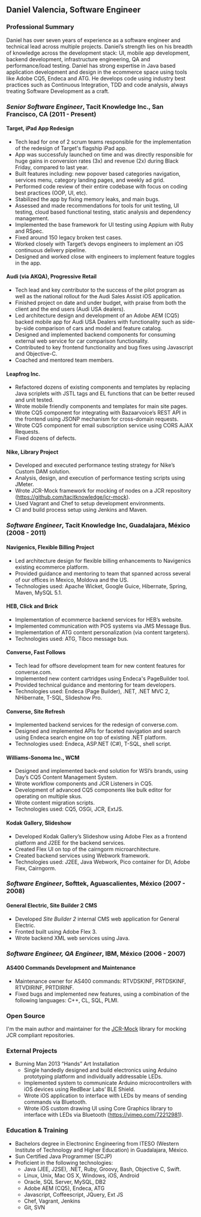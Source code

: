 ## Daniel Valencia, Software Engineer

### Professional Summary  

Daniel has over seven years of experience as a software engineer and technical lead across multiple projects. Daniel’s strength lies on his breadth of knowledge across the development stack:  UI, mobile app development, backend development, infrastructure engineering, QA and performance/load testing.  Daniel has strong expertise in Java based application development and design in the ecommerce space using tools like Adobe CQ5, Endeca and ATG.  He develops code using industry best practices such as Continuous Integration, TDD and code analysis, always treating Software Development as a craft. 

### *Senior Software Engineer*, Tacit Knowledge Inc., San Francisco, CA (2011 - Present)

#### Target, iPad App Redesign
- Tech lead for one of 2 scrum teams responsible for the implementation of the redesign of Target's flagship iPad app.
- App was successfuly launched on time and was directly responsible for huge gains in conversion rates (3x) and revenue (2x) during Black Friday, compared to last year.
- Built features including: new popover based categories navigation, services menu, category landing pages, and weekly ad grid.
- Performed code review of their entire codebase with focus on coding best practices (OOP, UI, etc).  
- Stabilized the app by fixing memory leaks, and main bugs.
- Assessed and made recommendations for tools for unit testing, UI testing, cloud based functional testing, static analysis and dependency management. 
- Implemented the base framework for UI testing using Appium with Ruby and RSpec.
- Fixed around 150 legacy broken test cases.
- Worked closely with Target’s devops engineers to implement an iOS continuous delivery pipeline.
- Designed and worked close with engineers to implement feature toggles in the app.

#### Audi (via AKQA), Progressive Retail 
- Tech lead and key contributor to the success of the pilot program as well as the national rollout for the Audi Sales Assist iOS application.
- Finished project on date and under budget, with praise from both the client and the end users (Audi USA dealers).
- Led architecture design and development of an Adobe AEM (CQ5) backed mobile app for Audi USA Dealers with functionality such as side-by-side comparison of cars and model and feature catalog. 
- Designed and implemented backend components for consuming external web service for car comparison functionality.
- Contributed to key frontend functionality and bug fixes using Javascript and Objective-C.
- Coached and mentored team members.

#### Leapfrog Inc. 
- Refactored dozens of existing components and templates by replacing Java scriplets with JSTL tags and EL functions that can be better reused and unit tested.
- Wrote mobile friendly components and templates for main site pages.
- Wrote CQ5 component for integrating with Bazaarvoice’s REST API in the frontend using JSONP mechanism for cross-domain requests.
- Wrote CQ5 component for email subscription service using CORS AJAX Requests.
- Fixed dozens of defects.

#### Nike, Library Project
- Developed and executed performance testing strategy for Nike’s Custom DAM solution.
- Analysis, design, and execution of performance testing scripts using JMeter.
- Wrote JCR-Mock framework for mocking of nodes on a JCR repository (https://github.com/tacitknowledge/jcr-mock).
- Used Vagrant and Chef to setup development environments.
- CI and build process setup using Jenkins and Maven.

### *Software Engineer*, Tacit Knowledge Inc, Guadalajara, México (2008 - 2011)

#### Navigenics, Flexible Billing Project
- Led architecture design for flexible billing enhancements to Navigenics existing ecommerce platform.
- Provided guidance and mentoring to team that spanned across several of our offices in Mexico, Moldova and the US.
- Technologies used:  Apache Wicket, Google Guice, Hibernate, Spring, Maven, MySQL 5.1.  

#### HEB, Click and Brick
- Implementation of ecommerce backend services for HEB’s website.
- Implemented communication with POS systems via JMS Message Bus.
- Implementation of ATG content personalization (via content targeters).
- Technologies used: ATG, Tibco message bus.  

#### Converse, Fast Follows
- Tech lead for offsore development team for new content features for converse.com.
- Implemented new content cartridges using Endeca's PageBuilder tool.
- Provided technical guidance and mentoring for team developers.
- Technologies used: Endeca (Page Builder), .NET, .NET MVC 2, NHibernate, T-SQL, Slideshow Pro.  

#### Converse, Site Refresh
- Implemented backend services for the redesign of converse.com.
- Designed and implemented APIs for faceted navigation and search using Endeca search engine on top of existing .NET platform.
- Technologies used: Endeca, ASP.NET (C#), T-SQL, shell script.

#### Williams-Sonoma Inc., WCM
- Designed and implemented back-end solution for WSI’s brands, using Day’s CQ5 Content Management System.
- Wrote workflow components and JCR Listeners in CQ5.
- Development of advanced CQ5 components like bulk editor for operating on multiple skus.
- Wrote content migration scripts.
- Technologies used: CQ5, OSGi, JCR, ExtJS.  

#### Kodak Gallery, Slideshow
- Developed Kodak Gallery’s Slideshow using Adobe Flex as a frontend platform and J2EE for the backend services.
- Created Flex UI on top of the cairngorm microarchitecture.
- Created backend services using Webwork framework.
- Technologies used: J2EE, Java Webwork, Pico container for DI, Adobe Flex, Cairngorm.  

### *Software Engineer*, Softtek, Aguascalientes, México (2007 - 2008)

#### General Electric, Site Builder 2 CMS
- Developed *Site Builder 2* internal CMS web application for General Electric.
- Fronted built using Adobe Flex 3.
- Wrote backend XML web services using Java.

### *Software Engineer, QA Engineer*, IBM, México (2006 - 2007)

#### AS400 Commands Development and Maintenance
- Maintenance owner for AS400 commands: RTVDSKINF, PRTDSKINF, RTVDIRINF, PRTDIRINF.
- Fixed bugs and implemented new features, using a combination of the following languages: C++, CL, SQL, PLMI. 

### Open Source
I'm the main author and maintainer for the [JCR-Mock](https://github.com/tacitknowledge/jcr-mock) library for mocking JCR compliant repositories.  


### External Projects
- Burning Man 2013 “Hands” Art Installation 
    - Single handedly designed and build electronics using Arduino prototyping platform and individually addressable LEDs.
    - Implemented system to communicate Arduino microcontrollers with iOS devices using RedBear Labs’ BLE Shield.
    - Wrote iOS application to interface with LEDs by means of sending commands via Bluetooth.
    - Wrote iOS custom drawing UI using Core Graphics library to interface with LEDs via Bluetooth (https://vimeo.com/72212981).

### Education & Training

- Bachelors degree in Electroninc Engineering from ITESO (Western Institute of Technology and Higher Education) in Guadalajara, México.
- Sun Certified Java Programmer (SCJP)
- Proficient in the following technologies:
    - Java (JEE, J2SE), .NET, Ruby, Groovy, Bash, Objective C, Swift.
    - Linux, Unix, Mac OS X, Windows, iOS, Android
    - Oracle, SQL Server, MySQL, DB2
    - Adobe AEM (CQ5), Endeca, ATG
    - Javascript, Coffeescript, JQuery, Ext JS
    - Chef, Vagrant, Jenkins
    - Git, SVN
